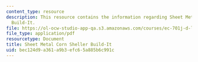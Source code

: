 ```yaml
---
content_type: resource
description: This resource contains the information regarding Sheet Metal Corn Sheller
  Build-It.
file: https://ol-ocw-studio-app-qa.s3.amazonaws.com/courses/ec-701j-d-lab-i-development-fall-2009/bec124d9a361a9b3efc65a885b6c991c_MITEC_701JF09_cornsht_build.pdf
file_type: application/pdf
resourcetype: Document
title: Sheet Metal Corn Sheller Build-It
uid: bec124d9-a361-a9b3-efc6-5a885b6c991c
---
```

